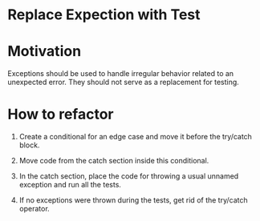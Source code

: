 # Replace Expection with Test
# Motivation
Exceptions should be used to handle irregular behavior related to an unexpected error. They should not serve as a replacement for testing. 

# How to refactor
1. Create a conditional for an edge case and move it before the try/catch block.

3. Move code from the catch section inside this conditional.

4. In the catch section, place the code for throwing a usual unnamed exception and run all the tests.

5. If no exceptions were thrown during the tests, get rid of the try/catch operator.